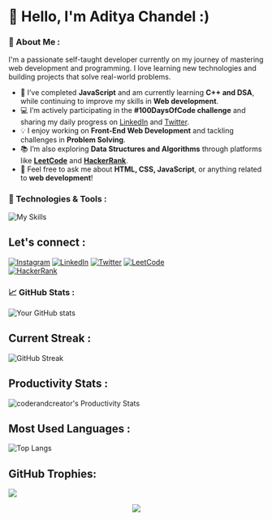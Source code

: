 # 👋 Hello, I'm Aditya Chandel :)

### 🚀 About Me :
I'm a passionate self-taught developer currently on my journey of mastering web development and programming. I love learning new technologies and building projects that solve real-world problems.

- 🌱 I’ve completed **JavaScript** and am currently learning **C++ and DSA**, while continuing to improve my skills in **Web development**.  
- 💻 I’m actively participating in the **#100DaysOfCode challenge** and sharing my daily progress on [LinkedIn](https://www.linkedin.com/in/aditya-chandel-223bb3308) and [Twitter](https://twitter.com/iamaditya_3).  
- 💡 I enjoy working on **Front-End Web Development** and tackling challenges in **Problem Solving**.  
- 📚 I’m also exploring **Data Structures and Algorithms** through platforms like [**LeetCode**](https://leetcode.com/u/TonyStark19/) and [**HackerRank**](https://www.hackerrank.com/profile/adityachandel371).  
- 💬 Feel free to ask me about **HTML, CSS, JavaScript**, or anything related to **web development**!  

### 🔧 Technologies & Tools :

![My Skills](https://skillicons.dev/icons?i=html,css,js,cpp,c,git,github,vscode,figma)

## Let's connect :
[![Instagram](https://img.shields.io/badge/Instagram-%23E4405F.svg?logo=Instagram&logoColor=white)](https://instagram.com/aaditya_ch124) 
[![LinkedIn](https://img.shields.io/badge/LinkedIn-%230077B5.svg?logo=linkedin&logoColor=white)](https://www.linkedin.com/in/aditya-chandel-223bb3308) 
[![Twitter](https://img.shields.io/badge/Twitter-%231DA1F2.svg?logo=Twitter&logoColor=white)](https://twitter.com/iamaditya_3)
[![LeetCode](https://img.shields.io/badge/-LeetCode-FFA116?style=flat-square&logo=LeetCode&logoColor=white)](https://leetcode.com/u/TonyStark19/)  
[![HackerRank](https://img.shields.io/badge/-HackerRank-2EC866?style=flat-square&logo=HackerRank&logoColor=white)](https://www.hackerrank.com/profile/adityachandel371)

### 📈 GitHub Stats :
![Your GitHub stats](https://github-readme-stats.vercel.app/api?username=TonyStark-19&show_icons=true&theme=tokyonight)

## Current Streak :
![GitHub Streak](https://streak-stats.demolab.com/?user=TonyStark-19&theme=tokyonight)

## Productivity Stats :
 ![coderandcreator's Productivity Stats](https://github-profile-summary-cards.vercel.app/api/cards/profile-details?username=TonyStark-19&theme=tokyonight)
 
## Most Used Languages :
![Top Langs](https://github-readme-stats.vercel.app/api/top-langs/?username=TonyStark-19&layout=compact&theme=tokyonight)

## GitHub Trophies:
![](https://github-profile-trophy.vercel.app/?username=TonyStark-19&theme=tokyonight&no-frame=false&no-bg=true&margin-w=4)

<p align="center"> 
  <img src="https://capsule-render.vercel.app/api?type=waving&color=gradient&height=100&section=footer"/>
</p>
